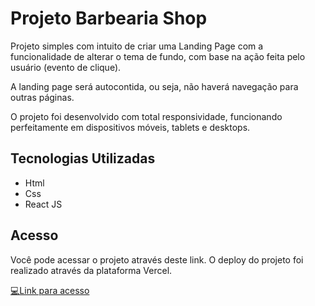 # Projeto Barbearia Shop
Projeto simples com intuito de criar uma Landing Page com a funcionalidade de alterar o tema de fundo, com base na ação feita pelo usuário (evento de clique).

A landing page será autocontida, ou seja, não haverá navegação para outras páginas.

O projeto foi desenvolvido com total responsividade, funcionando perfeitamente em dispositivos móveis, tablets e desktops.

## Tecnologias Utilizadas
- Html
- Css
- React JS

## Acesso

Você pode acessar o projeto através deste link. O deploy do projeto foi realizado através da plataforma Vercel.

<a href="https://projeto-babearia-shop.vercel.app"> 💻Link para acesso <a/>
